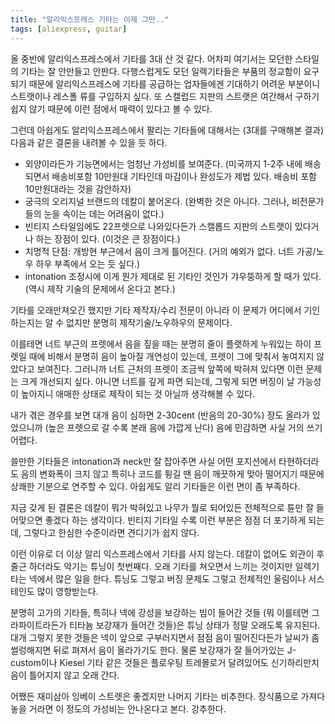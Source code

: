 ```yaml
---
title: "알리익스프레스 기타는 이제 그만.."
tags: [aliexpress, guitar]
---
```


올 중반에 알리익스프레스에서 기타를 3대 산 것 같다. 어차피 여기서는 모던한 스타일의 기타는 잘 안만들고 안판다. 다행스럽게도 모던 일렉기타들은 부품의 정교함이 요구되기 때문에 알리익스프레스에 기타를 공급하는 업자들에겐 기대하기 어려운 부분이니 스트랫이나 레스폴 류를 구입하지 싶다. 또 스캘럽드 지판의 스트랫은 여간해서 구하기 쉽지 않기 때문에 이런 점에서 매력이 있다고 볼 수 있다.

그런데 아쉽게도 알리익스프레스에서 팔리는 기타들에 대해서는 (3대를 구매해본 결과) 다음과 같은 결론을 내려볼 수 있을 듯 하다.

- 외양이라든가 기능면에서는 엄청난 가성비를 보여준다. (미국까지 1-2주 내에 배송되면서 배송비포함 10만원대 기타인데 마감이나 완성도가 제법 있다. 배송비 포함 10만원대라는 것을 감안하자)
- 궁극의 오리지널 브랜드의 데칼이 붙어온다. (완벽한 것은 아니다. 그러나, 비전문가들의 눈을 속이는 데는 어려움이 없다.)
- 빈티지 스타일임에도 22프렛으로 나와있다든가 스캘롭드 지판의 스트랫이 있다거나 하는 장점이 있다. (이것은 큰 장점이다.)
- 치명적 단점: 개방현 부근에서 음이 크게 틀어진다. (거의 예외가 없다. 너트 가공/노우 하우 부족에서 오는 듯 싶다.)
- intonation 조정시에 이게 뭔가 제대로 된 기타인 것인가 갸우뚱하게 할 때가 있다. (역시 제작 기술의 문제에서 온다고 본다.)

기타를 오래만져오긴 했지만 기타 제작자/수리 전문이 아니라 이 문제가 어디에서 기인하는지는 알 수 없지만 분명히 제작기술/노우하우의 문제이다. 

이를테면 너트 부근의 프렛에서 음을 짚을 때는 분명히 줄이 플랫하게 누워있는 하이 프렛일 때에 비해서 분명히 음이 높아질 개연성이 있는데, 프렛이 그에 맞춰서 놓여지지 않았다고 보여진다. 그러니까 너트 근처의 프렛이 조금씩 앞쪽에 박혀져 있다면 이런 문제는 크게 개선되지 싶다. 아니면 너트를 깊게 파면 되는데, 그렇게 되면 버징이 날 가능성이 높아지니 애매한 상태로 제작이 되는 것 아닐까 생각해볼 수 있다. 

내가 겪은 경우를 보면 대개 음이 심하면 2-30cent (반음의 20-30%) 장도 올라가 있었으니까 (높은 프렛으로 갈 수록 본래 음에 가깝게 난다) 음에 민감하면 사실 거의 쓰기 어렵다. 

쓸만한 기타들은 intonation과 neck만 잘 잡아주면 사실 어떤 포지션에서 타현하더라도 음의 변화폭이 크지 않고 특히나 코드를 튕길 땐 음이 깨끗하게 맞아 떨어지기 때문에 상쾌한 기분으로 연주할 수 있다. 아쉽게도 알리 기타들은 이런 면이 좀 부족하다. 

지금 갖게 된 결론은 데칼이 뭐가 박혀있고 나무가 뭘로 되어있든 전체적으로 튠만 잘 들어맞으면 좋겠다 하는 생각이다. 빈티지 기타일 수록 이런 부분은 점점 더 포기하게 되는데, 그렇다고 한심한 수준이라면 견디기가 쉽지 않다.

이런 이유로 더 이상 알리 익스프레스에서 기타를 사지 않는다. 데칼이 없어도 외관이 후줄근 하더라도 악기는 튜닝이 첫번째다. 오래 기타를 쳐오면서 느끼는 것이지만 일렉기타는 넥에서 많은 일을 한다. 튜닝도 그렇고 버징 문제도 그렇고 전체적인 울림이나 서스테인도 많이 영향받는다. 

분명히 고가의 기타들, 특히나 넥에 강성을 보강하는 빔이 들어간 것들 (뭐 이를테면 그라파이트라든가 티타늄 보강재가 들어간 것들)은 튜닝 상태가 정말 오래도록 유지된다. 대개 그렇지 못한 것들은 넥이 앞으로 구부러지면서 점점 음이 떨어진다든가 날씨가 좀 썰렁해지면 뒤로 펴져서 음이 올라가기도 한다. 물론 보강재가 잘 들어가있는 J-custom이나 Kiesel 기타 같은 것들은 플로우팅 트레몰로거 달려있어도 신기하리만치 음이 틀어지지 않고 오래 간다. 

어쨌든 재미삼아 잉베이 스트렛은 좋겠지만 나머지 기타는 비추한다. 장식품으로 가져다놓을 거라면 이 정도의 가성비는 안나온다고 본다. 강추한다. 